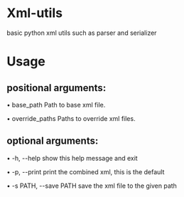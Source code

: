 # Xml-utils
basic python xml utils such as parser and serializer
# Usage
## positional arguments:
  •	base_path             Path to base xml file.
  
  •	override_paths        Paths to override xml files.

## optional arguments:
  •	-h, --help            show this help message and exit
  
  •	-p, --print           print the combined xml, this is the default
  
  •	-s PATH, --save PATH  save the xml file to the given path
